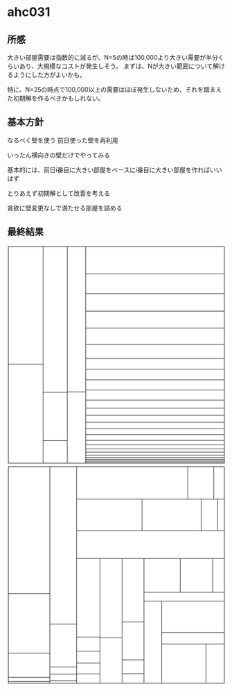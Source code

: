 # ahc031

## 所感
大きい部屋需要は指数的に減るが、N=5の時は100,000より大きい需要が半分くらいあり、大規模なコストが発生しそう。
まずは、Nが大きい範囲について解けるようにした方がよいかも。

特に、N=25の時点で100,000以上の需要はほぼ発生しないため、それを踏まえた初期解を作るべきかもしれない。

## 基本方針
なるべく壁を使う
前日使った壁を再利用

いったん横向きの壁だけでやってみる

基本的には、前日i番目に大きい部屋をベースにi番目に大きい部屋を作ればいいはず

とりあえず初期解として改善を考える

貪欲に壁変更なしで満たせる部屋を詰める

## 最終結果
![0018](https://github.com/maron8676/ahc031/blob/main/vis_0018.gif)
![0034](https://github.com/maron8676/ahc031/blob/main/vis_0034.gif)


